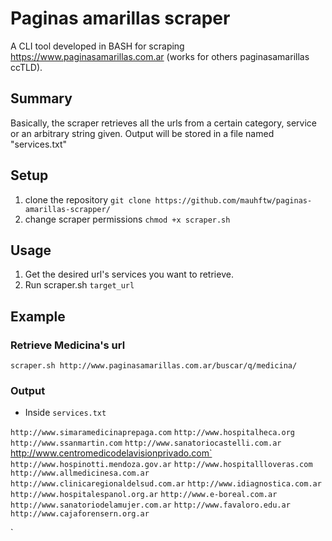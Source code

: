 # Paginas amarillas scraper

A CLI tool developed in BASH for scraping https://www.paginasamarillas.com.ar (works for others paginasamarillas ccTLD).

## Summary

Basically, the scraper retrieves all the urls from a certain category, service or an arbitrary string given. Output will be stored in a file named "services.txt"

## Setup

1. clone the repository `git clone https://github.com/mauhftw/paginas-amarillas-scrapper/`
2. change scraper permissions `chmod +x scraper.sh`

## Usage

1. Get the desired url's services you want to retrieve.
2. Run scraper.sh `target_url`

## Example

### Retrieve Medicina's url

`scraper.sh http://www.paginasamarillas.com.ar/buscar/q/medicina/`

### Output

- Inside `services.txt`

`http://www.simaramedicinaprepaga.com`
`http://www.hospitalheca.org`
`http://www.ssanmartin.com`
`http://www.sanatoriocastelli.com.ar
`http://www.centromedicodelavisionprivado.com`
`http://www.hospinotti.mendoza.gov.ar`
`http://www.hospitallloveras.com`
`http://www.allmedicinesa.com.ar`
`http://www.clinicaregionaldelsud.com.ar`
`http://www.idiagnostica.com.ar`
`http://www.hospitalespanol.org.ar`
`http://www.e-boreal.com.ar`
`http://www.sanatoriodelamujer.com.ar`
`http://www.favaloro.edu.ar`
`http://www.cajaforensern.org.ar`

`

